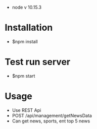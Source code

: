 * node v 10.15.3

# Installation
* $npm install

# Test run server
* $npm start

# Usage
* Use REST Api 
* POST /api/management/getNewsData
* Can get news, sports, ent top 5 news

